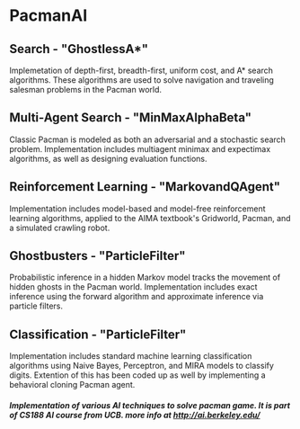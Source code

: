 # PacmanAI

## Search - "GhostlessA*"
Implemetation of depth-first, breadth-first, uniform cost, and A* search algorithms. These algorithms are used to solve navigation and traveling salesman problems in the Pacman world.


## Multi-Agent Search - "MinMaxAlphaBeta"
Classic Pacman is modeled as both an adversarial and a stochastic search problem. Implementation includes multiagent minimax and expectimax algorithms, as well as designing evaluation functions.


## Reinforcement Learning - "MarkovandQAgent"
Implementation includes model-based and model-free reinforcement learning algorithms, applied to the AIMA textbook's Gridworld, Pacman, and a simulated crawling robot.


## Ghostbusters - "ParticleFilter"
Probabilistic inference in a hidden Markov model tracks the movement of hidden ghosts in the Pacman world. Implementation includes exact inference using the forward algorithm and approximate inference via particle filters.

## Classification - "ParticleFilter"
Implementation includes standard machine learning classification algorithms using Naive Bayes, Perceptron, and MIRA models to classify digits. Extention of this has been coded up as well by implementing a behavioral cloning Pacman agent.


##### Implementation of various AI techniques to solve pacman game. It is part of CS188 AI course from UCB. more info at http://ai.berkeley.edu/

